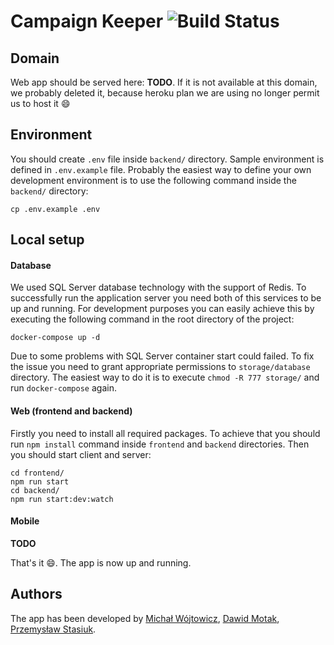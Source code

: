 # Campaign Keeper ![Build Status](https://app.travis-ci.com/Motii1/CampaignKeeper.svg?token=Cyxz2snQqipGxDYfjq5P&branch=master)

## Domain

Web app should be served here: **TODO**. If it is not available at this domain, we probably deleted it, because heroku plan we are using no longer permit us to host it :smile:

## Environment

You should create `.env` file inside `backend/` directory. Sample environment is defined in `.env.example` file. Probably the easiest way to define your own development environment is to use the following command inside the `backend/` directory:

```
cp .env.example .env
```

## Local setup

#### Database

We used SQL Server database technology with the support of Redis. To successfully run the application server you need both of this services to be up and running. For development purposes you can easily achieve this by executing the following command in the root directory of the project:

```
docker-compose up -d
```

Due to some problems with SQL Server container start could failed. To fix the issue you need to grant appropriate permissions to `storage/database` directory. The easiest way to do it is to execute `chmod -R 777 storage/` and run `docker-compose` again.

#### Web (frontend and backend)

Firstly you need to install all required packages. To achieve that you should run `npm install` command inside `frontend` and `backend` directories. Then you should start client and server:

```
cd frontend/
npm run start
cd backend/
npm run start:dev:watch
```

#### Mobile

**TODO**

That's it :smile:. The app is now up and running.

## Authors

The app has been developed by [Michał Wójtowicz](https://github.com/maniman303), [Dawid Motak](https://github.com/Motii1), [Przemysław Stasiuk](https://github.com/PrzemyslawStasiuk).
